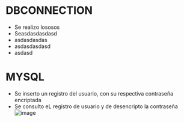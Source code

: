 # DBCONNECTION
* Se realizo lososos
* Seasdasdasdasd
* asdasdasdas
* asdasdasdasd
* asdasd
# MYSQL
* Se inserto un registro del usuario, con su respectiva contraseña encriptada
* Se consulto eL registro de usuario y de desencripto la contraseña
![image](https://user-images.githubusercontent.com/124946450/236340135-1659b390-cff6-408d-a879-35b2b0f11c13.png)
